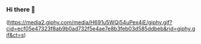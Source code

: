 ### Hi there 👋
(https://media2.giphy.com/media/H691u5WQj54uPex4iE/giphy.gif?cid=ecf05e47323f8ab9b0ad732f5e4ae7e8b3feb03d585ddbeb&rid=giphy.gif&ct=s)
<!--
**BookCnk/Bookcnk** is a ✨ _special_ ✨ repository because its `README.md` (this file) appears on your GitHub profile.

Here are some ideas to get you started:

- 🔭 I’m currently working on ...
- 🌱 I’m currently learning ...
- 👯 I’m looking to collaborate on ...
- 🤔 I’m looking for help with ...
- 💬 Ask me about ...
- 📫 How to reach me: ...
- 😄 Pronouns: ...
- ⚡ Fun fact: ...
-->
